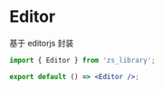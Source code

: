 # Editor

基于 editorjs 封装

```jsx
import { Editor } from 'zs_library';

export default () => <Editor />;
```
